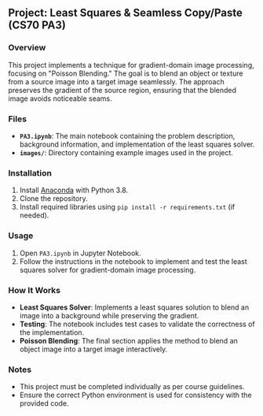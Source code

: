 ## Project: Least Squares & Seamless Copy/Paste (CS70 PA3)

### Overview
This project implements a technique for gradient-domain image processing, focusing on "Poisson Blending." The goal is to blend an object or texture from a source image into a target image seamlessly. The approach preserves the gradient of the source region, ensuring that the blended image avoids noticeable seams.

### Files
- **`PA3.ipynb`**: The main notebook containing the problem description, background information, and implementation of the least squares solver.
- **`images/`**: Directory containing example images used in the project.

### Installation
1. Install [Anaconda](https://www.anaconda.com/products/individual) with Python 3.8.
2. Clone the repository.
3. Install required libraries using `pip install -r requirements.txt` (if needed).

### Usage
1. Open `PA3.ipynb` in Jupyter Notebook.
2. Follow the instructions in the notebook to implement and test the least squares solver for gradient-domain image processing.

### How It Works
- **Least Squares Solver**: Implements a least squares solution to blend an image into a background while preserving the gradient.
- **Testing**: The notebook includes test cases to validate the correctness of the implementation.
- **Poisson Blending**: The final section applies the method to blend an object image into a target image interactively.

### Notes
- This project must be completed individually as per course guidelines.
- Ensure the correct Python environment is used for consistency with the provided code.

